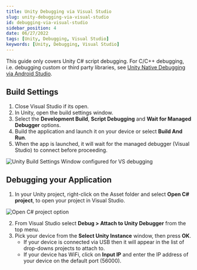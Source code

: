 ```yaml
---
title: Unity Debugging via Visual Studio
slug: unity-debugging-via-visual-studio
id: debugging-via-visual-studio
sidebar_position: 4
date: 06/27/2022
tags: [Unity, Debugging, Visual Studio]
keywords: [Unity, Debugging, Visual Studio]
---
```



This guide only covers Unity C# script debugging. For C/C++ debugging, i.e. debugging custom or third party libraries, see [Unity Native Debugging via Android Studio](/versioned_docs/version-1.1.0-dev2/guides/unity/debugging/unity-native-debugging-via-android-studio.md).

## Build Settings

1. Close Visual Studio if its open.
2. In Unity, open the build settings window.
3. Select the **Development Build**, **Script Debugging** and **Wait for Managed Debugger** options.
4. Build the application and launch it on your device or select **Build And Run**.
5. When the app is launched, it will wait for the managed debugger (Visual Studio) to connect before proceeding.

![Unity Build Settings Window configured for VS debugging](/img/unity/unity-build-settings-vs-debuging.png)

## Debugging your Application

1. In your Unity project, right-click on the Asset folder and select **Open C# project**, to open your project in Visual Studio.

![Open C# project option](/img/unity/unity-open-csharp-project.png)

2. From Visual Studio select **Debug > Attach to Unity Debugger** from the top menu.
3. Pick your device from the **Select Unity Instance** window, then press **OK**.
   - If your device is connected via USB then it will appear in the list of drop-downs projects to attach to.
   - If your device has WiFi, click on **Input IP** and enter the IP address of your device on the default port (56000).
